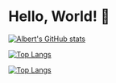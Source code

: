 # Hello, World! 👋


[![Albert's GitHub stats](https://github-readme-stats-teal-six-48.vercel.app/api?username=albertli354&hide=stars&show=reviews&show_icons=true)](https://github.com/anuraghazra/github-readme-stats)

[![Top Langs](https://github-readme-stats-teal-six-48.vercel.app/api/top-langs/?username=albertli354)](https://github.com/anuraghazra/github-readme-stats)

[![Top Langs](https://github-readme-stats.vercel.app/api/top-langs/?username=albertli354)](https://github.com/anuraghazra/github-readme-stats)

